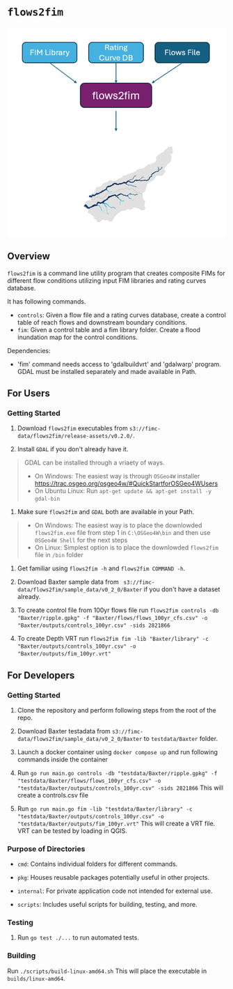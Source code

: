 # `flows2fim`
![alt text](image.png)
## Overview
`flows2fim` is a command line utility program that creates composite FIMs for different flow conditions utilizing input FIM libraries and rating curves database.

It has following commands.
 - `controls`: Given a flow file and a rating curves database, create a control table of reach flows and downstream boundary conditions.
 - `fim`: Given a control table and a fim library folder. Create a flood inundation map for the control conditions.

Dependencies:
 - 'fim' command needs access to 'gdalbuildvrt' and 'gdalwarp' program. GDAL must be installed separately and made available in Path.

## For Users

### Getting Started

1. Download `flows2fim` executables from `s3://fimc-data/flows2fim/release-assets/v0.2.0/`.

1. Install `GDAL` if you don't already have it.
> GDAL can be installed through a vriaety of ways.
> - On Windows: The easiest way is through `OSGeo4W` installer https://trac.osgeo.org/osgeo4w/#QuickStartforOSGeo4WUsers
> - On Ubuntu Linux: Run `apt-get update && apt-get install -y gdal-bin`

1. Make sure `flows2fim` and `GDAL` both are available in your Path.
> - On Windows: The easiest way is to place the downlowded `flows2fim.exe` file from step 1 in `C:\OSGeo4W\bin` and then use `OSGeo4W Shell` for the next steps
> - On Linux: Simplest option is to place the downlowded `flows2fim` file in `/bin` folder

1. Get familiar using `flows2fim -h` and `flows2fim COMMAND -h`.

1. Download Baxter sample data from ` s3://fimc-data/flows2fim/sample_data/v0_2_0/Baxter` if you don't have a dataset already.

1. To create control file from 100yr flows file run `flows2fim controls -db "Baxter/ripple.gpkg" -f "Baxter/flows/flows_100yr_cfs.csv" -o "Baxter/outputs/controls_100yr.csv" -sids 2821866`

1. To create Depth VRT run `flows2fim fim -lib "Baxter/library" -c "Baxter/outputs/controls_100yr.csv" -o "Baxter/outputs/fim_100yr.vrt"`

## For Developers

### Getting Started

1. Clone the repository and perform following steps from the root of the repo.

1. Download Baxter testadata from `s3://fimc-data/flows2fim/sample_data/v0_2_0/Baxter` to `testdata/Baxter` folder.

2. Launch a docker container using `docker compose up` and run following commands inside the container

3. Run `go run main.go controls -db "testdata/Baxter/ripple.gpkg" -f "testdata/Baxter/flows/flows_100yr_cfs.csv" -o "testdata/Baxter/outputs/controls_100yr.csv" -sids 2821866` This will create a controls.csv file

4. Run `go run main.go fim -lib "testdata/Baxter/library" -c "testdata/Baxter/outputs/controls_100yr.csv" -o "testdata/Baxter/outputs/fim_100yr.vrt"` This will create a VRT file. VRT can be tested by loading in QGIS.


### Purpose of Directories

- `cmd`: Contains individual folders for different commands.

- `pkg`: Houses reusable packages potentially useful in other projects.

- `internal`: For private application code not intended for external use.

- `scripts`: Includes useful scripts for building, testing, and more.


### Testing

1. Run `go test ./...` to run automated tests.

### Building

Run `./scripts/build-linux-amd64.sh` This will place the executable in `builds/linux-amd64`.